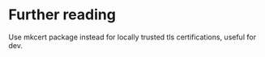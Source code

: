 # Further reading

Use mkcert package instead for locally trusted tls certifications, useful for dev.
